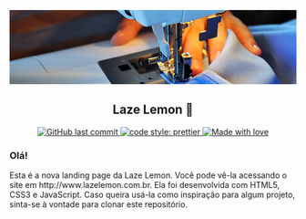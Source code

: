 ![Header](https://github.com/ortegavan/work-lazelemon/blob/5a83c04e37202be3c296d427b07b599af6b637bd/img/readme-header.jpg "Header")

<h2 align="center">
    Laze Lemon 💙
</h2>
<p align="center">
    <a href="https://github.com/ortegavan/work-lazelemon/commits/">
        <img alt="GitHub last commit" src="https://img.shields.io/github/last-commit/ortegavan/work-lazelemon?style=flat-square">
    </a>
    <a href="https://github.com/prettier">
        <img alt="code style: prettier" src="https://img.shields.io/badge/code_style-prettier-ff69b4.svg?style=flat-square">
    </a>   
    <a href="https://github.com/ortegavan">
        <img alt="Made with love" src="https://img.shields.io/badge/made%20with%20%E2%99%A5%20by-ortegavan-ff69b4.svg?style=flat-square">
    </a>
</p>
<h3>
    Olá!
</h3>
Esta é a nova landing page da Laze Lemon. Você pode vê-la acessando o site em http://www.lazelemon.com.br. Ela foi desenvolvida com HTML5, CSS3 e JavaScript. Caso queira usá-la como inspiração para algum projeto, sinta-se à vontade para clonar este repositório.
